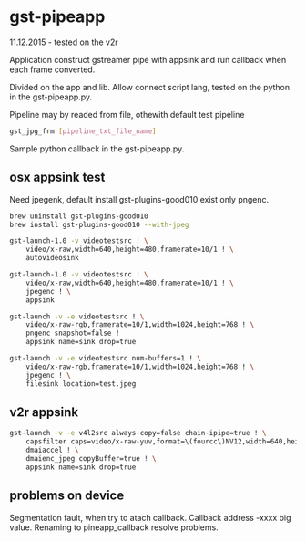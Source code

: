 # gst-pipeapp

11.12.2015 - tested on the v2r

Application construct gstreamer pipe with appsink and run callback when each frame converted. 

Divided on the app and lib.
Allow connect script lang, tested on the python in the gst-pipeapp.py.

Pipeline may by readed from file, othewith default test pipeline

```bash
gst_jpg_frm [pipeline_txt_file_name]
```

Sample python callback in the gst-pipeapp.py.

## osx appsink test

Need jpegenk, default install gst-plugins-good010 exist only pngenc.

```bash
brew uninstall gst-plugins-good010
brew install gst-plugins-good010 --with-jpeg
```

```bash
gst-launch-1.0 -v videotestsrc ! \
    video/x-raw,width=640,height=480,framerate=10/1 ! \
    autovideosink
```

```bash
gst-launch-1.0 -v videotestsrc ! \
    video/x-raw,width=640,height=480,framerate=10/1 ! \
    jpegenc ! \
    appsink
```

```bash
gst-launch -v -e videotestsrc ! \
    video/x-raw-rgb,framerate=10/1,width=1024,height=768 ! \
    pngenc snapshot=false ! 
    appsink name=sink drop=true
```

```bash
gst-launch -v -e videotestsrc num-buffers=1 ! \
    video/x-raw-rgb,framerate=10/1,width=1024,height=768 ! \
    jpegenc ! \
    filesink location=test.jpeg
```

## v2r appsink

```bash
gst-launch -v -e v4l2src always-copy=false chain-ipipe=true ! \
    capsfilter caps=video/x-raw-yuv,format=\(fourcc\)NV12,width=640,height=480,framerate=10/1  ! \
    dmaiaccel ! \
    dmaienc_jpeg copyBuffer=true ! \
    appsink name=sink drop=true
```

## problems on device

Segmentation fault, when try to atach callback. Callback address -xxxx big value.
Renaming to pineapp_callback resolve problems. 
